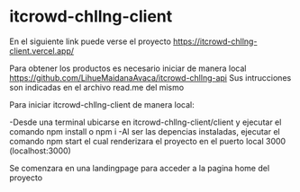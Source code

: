 # itcrowd-chllng-client

En el siguiente link puede verse el proyecto https://itcrowd-chllng-client.vercel.app/

Para obtener los productos es necesario iniciar de manera local https://github.com/LihueMaidanaAvaca/itcrowd-chllng-api
Sus intrucciones son indicadas en el archivo read.me del mismo

Para iniciar itcrowd-chllng-client de manera local:

-Desde una terminal ubicarse en itcrowd-chllng-client/client y ejecutar el comando npm install o npm i
-Al ser las depencias instaladas, ejecutar el comando npm start el cual renderizara el proyecto en el puerto local 3000 (localhost:3000)

Se comenzara en una landingpage para acceder a la pagina home del proyecto
